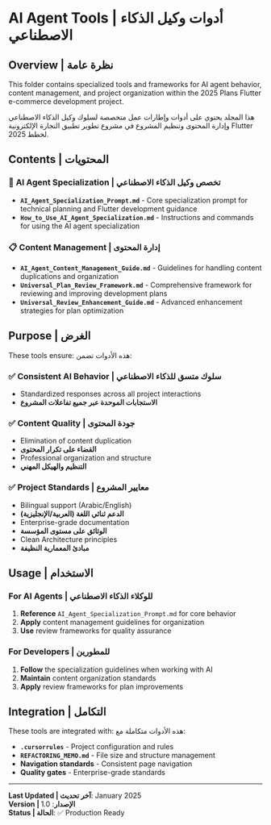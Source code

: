 # AI Agent Tools | أدوات وكيل الذكاء الاصطناعي

## Overview | نظرة عامة
This folder contains specialized tools and frameworks for AI agent behavior, content management, and project organization within the 2025 Plans Flutter e-commerce development project.

هذا المجلد يحتوي على أدوات وإطارات عمل متخصصة لسلوك وكيل الذكاء الاصطناعي وإدارة المحتوى وتنظيم المشروع في مشروع تطوير تطبيق التجارة الإلكترونية Flutter لخطط 2025.

## Contents | المحتويات

### 🤖 **AI Agent Specialization | تخصص وكيل الذكاء الاصطناعي**
- **`AI_Agent_Specialization_Prompt.md`** - Core specialization prompt for technical planning and Flutter development guidance
- **`How_to_Use_AI_Agent_Specialization.md`** - Instructions and commands for using the AI agent specialization

### 📋 **Content Management | إدارة المحتوى**
- **`AI_Agent_Content_Management_Guide.md`** - Guidelines for handling content duplications and organization
- **`Universal_Plan_Review_Framework.md`** - Comprehensive framework for reviewing and improving development plans
- **`Universal_Review_Enhancement_Guide.md`** - Advanced enhancement strategies for plan optimization

## Purpose | الغرض

These tools ensure:
هذه الأدوات تضمن:

### ✅ **Consistent AI Behavior | سلوك متسق للذكاء الاصطناعي**
- Standardized responses across all project interactions
- **الاستجابات الموحدة عبر جميع تفاعلات المشروع**

### ✅ **Content Quality | جودة المحتوى**
- Elimination of content duplication
- **القضاء على تكرار المحتوى**
- Professional organization and structure
- **التنظيم والهيكل المهني**

### ✅ **Project Standards | معايير المشروع**
- Bilingual support (Arabic/English)
- **الدعم ثنائي اللغة (العربية/الإنجليزية)**
- Enterprise-grade documentation
- **الوثائق على مستوى المؤسسة**
- Clean Architecture principles
- **مبادئ المعمارية النظيفة**

## Usage | الاستخدام

### For AI Agents | للوكلاء الذكاء الاصطناعي
1. **Reference** `AI_Agent_Specialization_Prompt.md` for core behavior
2. **Apply** content management guidelines for organization
3. **Use** review frameworks for quality assurance

### For Developers | للمطورين
1. **Follow** the specialization guidelines when working with AI
2. **Maintain** content organization standards
3. **Apply** review frameworks for plan improvements

## Integration | التكامل

These tools are integrated with:
هذه الأدوات متكاملة مع:

- **`.cursorrules`** - Project configuration and rules
- **`REFACTORING_MEMO.md`** - File size and structure management
- **Navigation standards** - Consistent page navigation
- **Quality gates** - Enterprise-grade standards

---

**Last Updated | آخر تحديث**: January 2025  
**Version | الإصدار**: 1.0  
**Status | الحالة**: ✅ Production Ready
